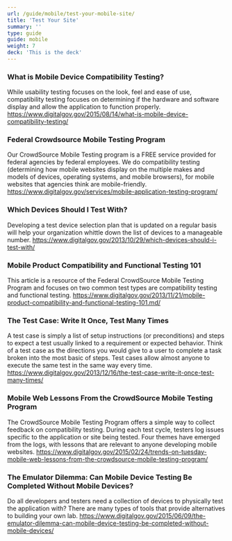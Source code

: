 ```yaml
---
url: /guide/mobile/test-your-mobile-site/
title: 'Test Your Site'
summary: ''
type: guide
guide: mobile
weight: 7
deck: 'This is the deck'
---
```



### What is Mobile Device Compatibility Testing?
While usability testing focuses on the look, feel and ease of use, compatibility testing focuses on determining if the hardware and software display and allow the application to function properly.
https://www.digitalgov.gov/2015/08/14/what-is-mobile-device-compatibility-testing/


### Federal Crowdsource Mobile Testing Program
Our CrowdSource Mobile Testing program is a FREE service provided for federal agencies by federal employees. We do compatibility testing (determining how mobile websites display on the multiple makes and models of devices, operating systems, and mobile browsers), for mobile websites that agencies think are mobile-friendly.
https://www.digitalgov.gov/services/mobile-application-testing-program/


### Which Devices Should I Test With?
Developing a test device selection plan that is updated on a regular basis will help your organization whittle down the list of devices to a manageable number.
https://www.digitalgov.gov/2013/10/29/which-devices-should-i-test-with/


### Mobile Product Compatibility and Functional Testing 101
This article is a resource of the Federal CrowdSource Mobile Testing Program and focuses on two common test types are compatibility testing and functional testing.
https://www.digitalgov.gov/2013/11/21/mobile-product-compatibility-and-functional-testing-101.md/


### The Test Case: Write It Once, Test Many Times
A test case is simply a list of setup instructions (or preconditions) and steps to expect a test usually linked to a requirement or expected behavior. Think of a test case as the directions you would give to a user to complete a task broken into the most basic of steps. Test cases allow almost anyone to execute the same test in the same way every time.
https://www.digitalgov.gov/2013/12/16/the-test-case-write-it-once-test-many-times/


### Mobile Web Lessons From the CrowdSource Mobile Testing Program
The CrowdSource Mobile Testing Program offers a simple way to collect feedback on compatibility testing. During each test cycle, testers log issues specific to the application or site being tested. Four themes have emerged from the logs, with lessons that are relevant to anyone developing mobile websites.
https://www.digitalgov.gov/2015/02/24/trends-on-tuesday-mobile-web-lessons-from-the-crowdsource-mobile-testing-program/


### The Emulator Dilemma: Can Mobile Device Testing Be Completed Without Mobile Devices?
Do all developers and testers need a collection of devices to physically test the application with? There are many types of tools that provide alternatives to building your own lab.
https://www.digitalgov.gov/2015/06/09/the-emulator-dilemma-can-mobile-device-testing-be-completed-without-mobile-devices/
